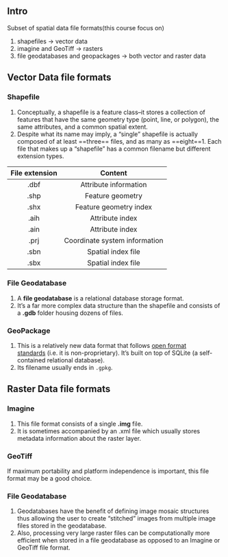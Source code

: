 ## Intro
Subset of spatial data file formats(this course focus on)
1. shapefiles -> vector data
2. imagine and GeoTiff -> rasters
3. file geodatabases and geopackages -> both vector and raster data

## Vector Data file formats
### Shapefile
1. Conceptually, a shapefile is a feature class–it stores a collection of features that have the same geometry type (point, line, or polygon), the same attributes, and a common spatial extent.
2. Despite what its name may imply, a “single” shapefile is actually composed of at least ==three== files, and as many as ==eight==1. Each file that makes up a “shapefile” has a common filename but different extension types.

| File extension |            Content            |
| :------------: | :---------------------------: |
|      .dbf      |     Attribute information     |
|      .shp      |       Feature geometry        |
|      .shx      |    Feature geometry index     |
|      .aih      |        Attribute index        |
|      .ain      |        Attribute index        |
|      .prj      | Coordinate system information |
|      .sbn      |      Spatial index file       |
|      .sbx      |      Spatial index file       |

### File Geodatabase
1. A **file geodatabase** is a relational database storage format. 
2. It’s a far more complex data structure than the shapefile and consists of a **.gdb** folder housing dozens of files.

### GeoPackage
1. This is a relatively new data format that follows [open format standards](https://en.wikipedia.org/wiki/Open_format) (i.e. it is non-proprietary). It’s built on top of SQLite (a self-contained relational database).
2. Its filename usually ends in `.gpkg`.

## Raster Data file formats
### Imagine
1. This file format consists of a single **.img** file.
2. It is sometimes accompanied by an .xml file which usually stores metadata information about the raster layer.

### GeoTiff
If maximum portability and platform independence is important, this file format may be a good choice.

### File Geodatabase
1. Geodatabases have the benefit of defining image mosaic structures thus allowing the user to create “stitched” images from multiple image files stored in the geodatabase.
2. Also, processing very large raster files can be computationally more efficient when stored in a file geodatabase as opposed to an Imagine or GeoTiff file format.

